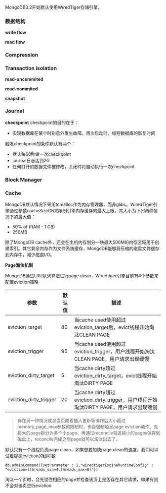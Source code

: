 MongoDB3.2开始默认使用WiredTiger存储引擎，

### 数据结构

**write flow**

**read flow**

### Compression

### Transaction isolation

**read-uncommited**

**read-commited**

**snapshot**

### Journal

**checkpoint**
checkpoint的目的在于：
- 实现数据库在某个时刻意外发生故障，再次启动时，缩短数据库的恢复时间

触发checkpoint的条件默认有两个：
- 默认每60秒做一次checkpoint
- journal日志达到2G
- 任何打开的数据文件被修改，关闭时将自动执行一次checkpoint

### Block Manager

### Cache

MongoDB默认情况下采用tcmalloc作为内存管理器，而非glibc。WiredTiger引擎通过参数cacheSizeGB来限制引擎内存缓存的最大上限，其大小为下列两种情况下的最大值：
- 50% of (RAM - 1 GB)
- 256MB

除了MongoDB cache外，还会在主机内存划分一块最大500M的内存区域用于创建索引。其它剩余内存作为文件系统缓存，MongoDB能够将压缩的磁盘文件缓存到内存中，减少磁盘I/O。

**Page淘汰机制**

MongoDB通过LRU队列算法进行page clean，Wiredtiger引擎目前有4个参数来配置eviction策略

参数 | 默认值 | 描述
-- | -- | --
eviction_target | 80 | 当cache used使用超过eviction_target后，evict线程开始淘汰CLEAN PAGE
eviction_trigger | 95 | 当cache used使用超过eviction_trigger，用户线程开始淘汰CLEAN PAGE，用户请求出现缓慢
eviction_dirty_target | 5 | 当cache dirty超过eviction_dirty_target，evict线程开始淘汰DIRTY PAGE
eviction_dirty_trigger | 20 | 当cache dirty超过eviction_dirty_trigger，用户线程开始淘汰DIRTY PAGE，用户请求出现缓慢

> 存在另一种情况就是当页随着插入更新等操作后大小超过memory_page_max参数的限制时，也会强制触发page eviction动作。先将大的page拆分为多个小page，再通过reconcile将这些小的pages保存到磁盘上，reconcile完成之后page就可以淘汰出去了。

默认只有一个线程负责page clean，如果想要加快page clean的速度，我们可以试着提高eviction的线程数
```
db.adminCommand({setParameter : 1,"wiredtigerEngineRuntimeConfig" : "eviction=(threads_min=4,threads_max=8)"})
```
淘汰一个页时，会先锁住相应的page并检查该页上是否存在其它请求，如果有则不会对该页进行eviction
